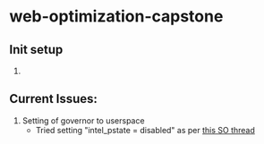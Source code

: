 # web-optimization-capstone

## Init setup

1.

## Current Issues:

1. Setting of governor to userspace
   - Tried setting "intel_pstate = disabled" as per [this SO thread](https://stackoverflow.com/questions/23526671/how-to-solve-the-cpufreqset-errors)
